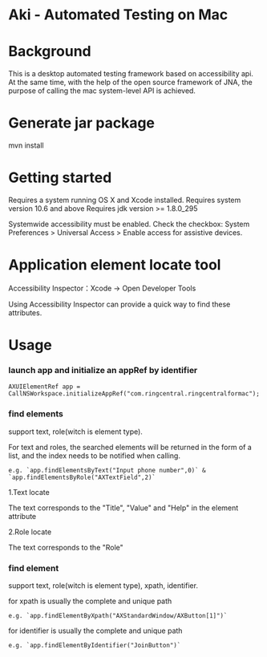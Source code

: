 Aki - Automated Testing on Mac
=================================

Background
==========

This is a desktop automated testing framework based on accessibility api. At the same time, with the help of the open source framework of JNA, the purpose of calling the mac system-level API is achieved.

Generate jar package
===============
mvn install

Getting started
===============
Requires a system running OS X and Xcode installed. 
Requires system version 10.6 and above
Requires jdk version >= 1.8.0_295

Systemwide accessibility must be enabled. Check the checkbox: System Preferences > Universal Access > Enable access for assistive devices. 

Application element locate tool
===============

Accessibility Inspector：Xcode -> Open Developer Tools

Using Accessibility Inspector can provide a quick way to find these attributes.

Usage
==========
### launch app and initialize an appRef by identifier
 
 `AXUIElementRef app = CallNSWorkspace.initializeAppRef("com.ringcentral.ringcentralformac");`

### find elements

 support text, role(witch is element type).

 For text and roles, the searched elements will be returned in the form of a list, and the index needs to be notified when calling.

    e.g. `app.findElementsByText("Input phone number",0)` & `app.findElementsByRole("AXTextField",2)`

1.Text locate

 The text corresponds to the "Title", "Value" and "Help" in the element attribute

2.Role locate

 The text corresponds to the "Role"

### find element
 support text, role(witch is element type), xpath, identifier.

 for xpath is usually the complete and unique path
 
    e.g. `app.findElementByXpath("AXStandardWindow/AXButton[1]")`

 for identifier is usually the complete and unique path

    e.g. `app.findElementByIdentifier("JoinButton")`








